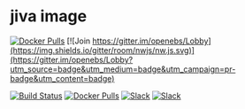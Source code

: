 # jiva image
[![Docker Pulls](https://img.shields.io/docker/pulls/prateek14/jiva-image.svg)](https://hub.docker.com/r/prateek14/jiva-image/)
[![Join https://gitter.im/openebs/Lobby](https://img.shields.io/gitter/room/nwjs/nw.js.svg)](https://gitter.im/openebs/Lobby?utm_source=badge&utm_medium=badge&utm_campaign=pr-badge&utm_content=badge)

[![Build Status](https://travis-ci.org/openebs/jiva.svg?branch=master)](https://travis-ci.org/openebs/jiva)
[![Docker Pulls](https://img.shields.io/docker/pulls/openebs/jiva.svg)](https://hub.docker.com/r/openebs/jiva/)
[![Slack](https://img.shields.io/badge/chat!!!-slack-ff1493.svg)]( https://openebsslacksignup.herokuapp.com/)
[![Slack](https://openebsslacksignup.herokuapp.com/badge.svg)](https://openebsslacksignup.herokuapp.com)
